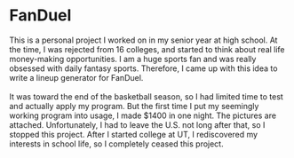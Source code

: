 # FanDuel
This is a personal project I worked on in my senior year at high school. At the time, I was rejected from 16 colleges, and started to think about real life money-making opportunities. I am a huge sports fan and was really obsessed with daily fantasy sports. Therefore, I came up with this idea to write a lineup generator for FanDuel.</br>
</br>
It was toward the end of the basketball season, so I had limited time to test and actually apply my program. But the first time I put my seemingly working program into usage, I made $1400 in one night. The pictures are attached. Unfortunately, I had to leave the U.S. not long after that, so I stopped this project. After I started college at UT, I rediscovered my interests in school life, so I completely ceased this project.

